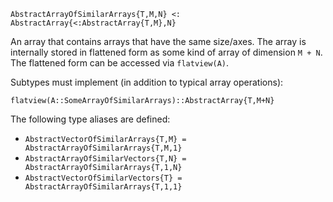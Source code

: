```
AbstractArrayOfSimilarArrays{T,M,N} <: AbstractArray{<:AbstractArray{T,M},N}
```

An array that contains arrays that have the same size/axes. The array is internally stored in flattened form as some kind of array of dimension `M + N`. The flattened form can be accessed via `flatview(A)`.

Subtypes must implement (in addition to typical array operations):

```
flatview(A::SomeArrayOfSimilarArrays)::AbstractArray{T,M+N}
```

The following type aliases are defined:

  * `AbstractVectorOfSimilarArrays{T,M} = AbstractArrayOfSimilarArrays{T,M,1}`
  * `AbstractArrayOfSimilarVectors{T,N} = AbstractArrayOfSimilarArrays{T,1,N}`
  * `AbstractVectorOfSimilarVectors{T} = AbstractArrayOfSimilarArrays{T,1,1}`
